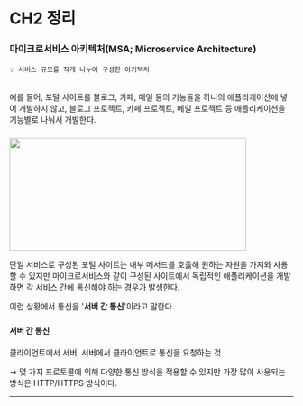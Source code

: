 # CH2 정리
### 마이크로서비스 아키텍처(MSA; Microservice Architecture)
``` 
💡 서비스 규모를 작게 나누어 구성한 아키텍처 
```

<br>
예를 들어, 포털 사이트를 블로그, 카페, 메일 등의 기능들을 하나의 애플리케이션에 넣어 개발하지 않고, 블로그 프로젝트, 카페 프로젝트, 메일 프로젝트 등 애플리케이션을 기능별로 나눠서 개발한다.   

###

<img src="https://user-images.githubusercontent.com/72512101/209678344-37ef2304-d216-45ca-94b7-fd9ca0823399.png" width="420" height="200">

단일 서비스로 구성된 포털 사이트는 내부 메서드를 호춣해 원하는 자원을 가져와 사용할 수 있지만
마이크로서비스와 같이 구성된 사이트에서 독립적인 애플리케이션을 개발하면 각 서비스 간에 통신해야 하는 경우가 발생한다. 

이런 상황에서 통신을 '**서버 간 통신**'이라고 말한다.      

###

#### 서버 간 통신
클라이언트에서 서버, 서버에서 클라이언트로 통신을 요청하는 것

→ 몇 가지 프로토콜에 의해 다양한 통신 방식을 적용할 수 있지만 가장 많이 사용되는 방식은 HTTP/HTTPS 방식이다.

<hr>

